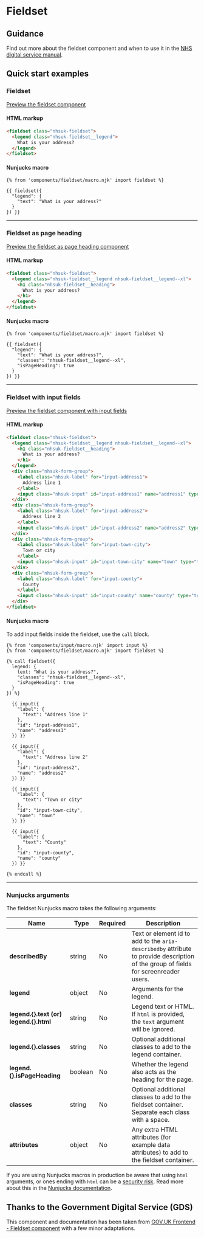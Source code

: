 # Fieldset

## Guidance

Find out more about the fieldset component and when to use it in the [NHS digital service manual](https://service-manual.nhs.uk/design-system/components/fieldset).

## Quick start examples

### Fieldset

[Preview the fieldset component](https://nhsuk.github.io/nhsuk-frontend/components/fieldset/index.html)

#### HTML markup

```html
<fieldset class="nhsuk-fieldset">
  <legend class="nhsuk-fieldset__legend">
    What is your address?
  </legend>
</fieldset>
```

#### Nunjucks macro

```
{% from 'components/fieldset/macro.njk' import fieldset %}

{{ fieldset({
  "legend": {
    "text": "What is your address?"
  }
}) }}
```

---

### Fieldset as page heading

[Preview the fieldset as page heading component](https://nhsuk.github.io/nhsuk-frontend/components/fieldset/page-heading.html)

#### HTML markup

```html
<fieldset class="nhsuk-fieldset">
  <legend class="nhsuk-fieldset__legend nhsuk-fieldset__legend--xl">
    <h1 class="nhsuk-fieldset__heading">
      What is your address?
    </h1>
  </legend>
</fieldset>
```

#### Nunjucks macro

```
{% from 'components/fieldset/macro.njk' import fieldset %}

{{ fieldset({
  "legend": {
    "text": "What is your address?",
    "classes": "nhsuk-fieldset__legend--xl",
    "isPageHeading": true
  }
}) }}
```

---

### Fieldset with input fields

[Preview the fieldset component with input fields](https://nhsuk.github.io/nhsuk-frontend/components/fieldset/with-inputs.html)


#### HTML markup

```html
<fieldset class="nhsuk-fieldset">
  <legend class="nhsuk-fieldset__legend nhsuk-fieldset__legend--xl">
    <h1 class="nhsuk-fieldset__heading">
      What is your address?
    </h1>
  </legend>
  <div class="nhsuk-form-group">
    <label class="nhsuk-label" for="input-address1">
      Address line 1
    </label>
    <input class="nhsuk-input" id="input-address1" name="address1" type="text">
  </div>
  <div class="nhsuk-form-group">
    <label class="nhsuk-label" for="input-address2">
      Address line 2
    </label>
    <input class="nhsuk-input" id="input-address2" name="address2" type="text">
  </div>
  <div class="nhsuk-form-group">
    <label class="nhsuk-label" for="input-town-city">
      Town or city
    </label>
    <input class="nhsuk-input" id="input-town-city" name="town" type="text">
  </div>
  <div class="nhsuk-form-group">
    <label class="nhsuk-label" for="input-county">
      County
    </label>
    <input class="nhsuk-input" id="input-county" name="county" type="text">
  </div>
</fieldset>

```

#### Nunjucks macro

To add input fields inside the fieldset, use the `call` block.

```
{% from 'components/input/macro.njk' import input %}
{% from 'components/fieldset/macro.njk' import fieldset %}

{% call fieldset({
  legend: {
    text: "What is your address?",
    "classes": "nhsuk-fieldset__legend--xl",
    "isPageHeading": true
  }
}) %}

  {{ input({
    "label": {
      "text": "Address line 1"
    },
    "id": "input-address1",
    "name": "address1"
  }) }}

  {{ input({
    "label": {
      "text": "Address line 2"
    },
    "id": "input-address2",
    "name": "address2"
  }) }}

  {{ input({
    "label": {
      "text": "Town or city"
    },
    "id": "input-town-city",
    "name": "town"
  }) }}

  {{ input({
    "label": {
      "text": "County"
    },
    "id": "input-county",
    "name": "county"
  }) }}

{% endcall %}
```

---

### Nunjucks arguments

The fieldset Nunjucks macro takes the following arguments:

| Name                    | Type     | Required  | Description             |
| ------------------------|----------|-----------|-------------------------|
| **describedBy**         | string   | No        | Text or element id to add to the `aria-describedby` attribute to provide description of the group of fields for screenreader users. |
| **legend**              | object   | No        | Arguments for the legend. |
| **legend.{}.text (or) legend.{}.html**  | string   | No        | Legend text or HTML. If `html` is provided, the `text` argument will be ignored. |
| **legend.{}.classes**   | string   | No        | Optional additional classes to add to the legend container. |
| **legend.{}.isPageHeading**  | boolean   | No  | Whether the legend also acts as the heading for the page. |
| **classes**             | string   | No        | Optional additional classes to add to the fieldset container. Separate each class with a space. |
| **attributes**          | object   | No        | Any extra HTML attributes (for example data attributes) to add to the fieldset container. |

If you are using Nunjucks macros in production be aware that using `html` arguments, or ones ending with `html` can be a [security risk](https://developer.mozilla.org/en-US/docs/Glossary/Cross-site_scripting). Read more about this in the [Nunjucks documentation](https://mozilla.github.io/nunjucks/api.html#user-defined-templates-warning).

## Thanks to the Government Digital Service (GDS)

This component and documentation has been taken from [GOV.UK Frontend - Fieldset component](https://github.com/alphagov/govuk-frontend/tree/master/package/components/fieldset) with a few minor adaptations.
